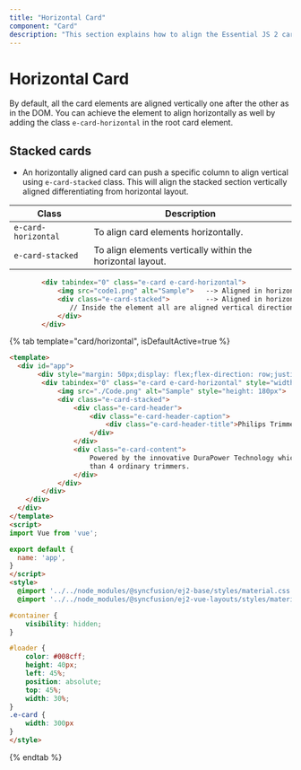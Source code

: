 ```yaml
---
title: "Horizontal Card"
component: "Card"
description: "This section explains how to align the Essential JS 2 cards vertically and differentiate from horizontal layout."
---
```


# Horizontal Card

By default, all the card elements are aligned vertically one after the other as in the DOM. You can achieve the element to align horizontally
 as well by adding the class `e-card-horizontal` in the root card element.

## Stacked cards

* An horizontally aligned card can push a specific column to align vertical using `e-card-stacked` class. This will align the stacked section
 vertically aligned differentiating from horizontal layout.

Class   | Description
------------ | -------------
`e-card-horizontal` | To align card elements horizontally.
`e-card-stacked` | To align elements vertically within the horizontal layout.

```html
        <div tabindex="0" class="e-card e-card-horizontal">
            <img src="code1.png" alt="Sample">   --> Aligned in horizontal
            <div class="e-card-stacked">         --> Aligned in horizontal
               // Inside the element all are aligned vertical directions
            </div>
        </div>
```

{% tab template="card/horizontal", isDefaultActive=true %}

```html
<template>
  <div id="app">
       <div style="margin: 50px;display: flex;flex-direction: row;justify-content: center;">
        <div tabindex="0" class="e-card e-card-horizontal" style="width:400px">
            <img src="./Code.png" alt="Sample" style="height: 180px">
            <div class="e-card-stacked">
                <div class="e-card-header">
                    <div class="e-card-header-caption">
                        <div class="e-card-header-title">Philips Trimmer</div>
                    </div>
                </div>
                <div class="e-card-content">
                    Powered by the innovative DuraPower Technology which optimizes power consumption, Philips trimmers are designed to last longer
                    than 4 ordinary trimmers.
                </div>
            </div>
        </div>
    </div>
  </div>
</template>
<script>
import Vue from 'vue';

export default {
  name: 'app',
}
</script>
<style>
  @import '../../node_modules/@syncfusion/ej2-base/styles/material.css';
  @import '../../node_modules/@syncfusion/ej2-vue-layouts/styles/material.css';

#container {
    visibility: hidden;
}

#loader {
    color: #008cff;
    height: 40px;
    left: 45%;
    position: absolute;
    top: 45%;
    width: 30%;
}
.e-card {
    width: 300px
}
</style>
```

{% endtab %}